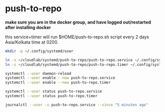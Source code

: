 # push-to-repo

**make sure you are in the docker group, and have logged out/restarted after installing docker**

this service+timer will run $HOME/push-to-repo.sh script every 2 days Asia/Kolkata time at 0200.

```bash
mkdir -p ~/.config/systemd/user

ln -s ~/cloudlab/systemd/push-to-repo/push-to-repo.service ~/.config/systemd/user
ln -s ~/cloudlab/systemd/push-to-repo/push-to-repo.timer ~/.config/systemd/user

systemctl --user daemon-reload
systemctl --user enable --now push-to-repo.service
systemctl --user enable --now push-to-repo.timer

systemctl --user status push-to-repo.service
systemctl --user status push-to-repo.timer

journalctl --user -u push-to-repo.service --since "5 minutes ago"
```
